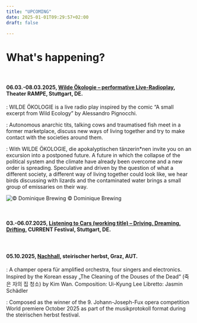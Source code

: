 ```yaml
---
title: "UPCOMING"
date: 2025-01-01T09:29:57+02:00
draft: false

---
```


# What's happening?

&nbsp;

#### **06.03.-08.03.2025, [Wilde Ökologie – performative Live-Radioplay](https://theaterrampe.de/event/wilde-oekologie/), Theater RAMPE, Stuttgart, DE.**

:   WILDE ÖKOLOGIE is a live radio play inspired by the comic “A small excerpt from Wild Ecology” by Alessandro Pignocchi. 

:   Autonomous anarchic tits, talking cows and traumatised fish meet in a former marketplace, discuss new ways of living together and try to make contact with the societies around them.

:   With WILDE ÖKOLOGIE, die apokalyptischen tänzerin*nen invite you on an excursion into a postponed future. A future in which the collapse of the political system and the climate have already been overcome and a new order is spreading. Speculative and driven by the question of what a different society, a different way of living together could look like, we hear birds discussing with lizards and the contaminated water brings a small group of emissaries on their way.

![© Dominique Brewing](/upcoming/woe.png)
© Dominique Brewing

&nbsp;

#### **03.-06.07.2025, [Listening to Cars (working title) – Driving, Dreaming, Drifting](https://www.current-stuttgart.de/), CURRENT Festival, Stuttgart, DE.**

&nbsp;

#### **05.10.2025, [Nachhall](https://www.kug.ac.at/news-detail/johann-joseph-fux-preise-gehen-an-alexander-chernyshkov-und-ui-kyung-lee#:~:text=Als%20Landeskulturpreis%20ist%20er%20nach,erste%20Skizzen%20einer%20Komposition%20einzureichen.), steirischer herbst, Graz, AUT.**

:   A champer opera für amplified orchestra, four singers and electronics. Inspired by the Korean essay „The Cleaning of the Douses of the Dead“ (죽은 자의 집 청소) by Kim Wan. 
Composition: Ui-Kyung Lee
Libretto: Jasmin Schädler

:   Composed as the winner of the 9. Johann-Joseph-Fux opera competition
World premiere October 2025 as part of the musikprotokoll format during the steirischen herbst festival.

&nbsp;
